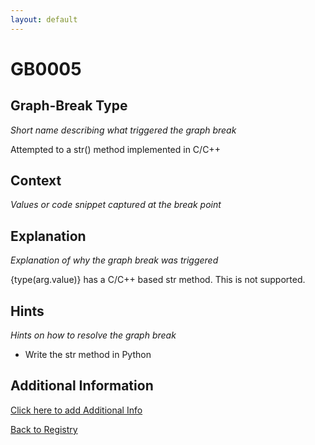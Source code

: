 ```yaml
---
layout: default
---
```

# GB0005

## Graph-Break Type
*Short name describing what triggered the graph break*

Attempted to a str() method implemented in C/C++

## Context
*Values or code snippet captured at the break point*



## Explanation
*Explanation of why the graph break was triggered*

{type(arg.value)} has a C/C++ based str method. This is not supported.

## Hints
*Hints on how to resolve the graph break*

- Write the str method in Python


## Additional Information

<!-- ADDITIONAL INFORMATION START - Add custom information below this line -->

<!-- ADDITIONAL INFORMATION END -->


[Click here to add Additional Info](https://github.com/meta-pytorch/compile-graph-break-site/edit/main/docs/gb/gb0005.md)

[Back to Registry](../index.html)
